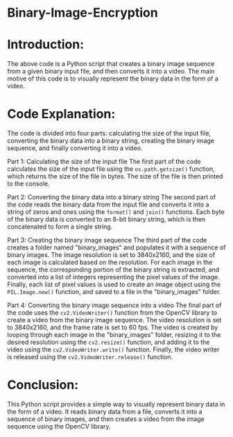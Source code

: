 # Binary-Image-Encryption
# Introduction:
The above code is a Python script that creates a binary image sequence from a given binary input file, and then converts it into a video. The main motive of this code is to visually represent the binary data in the form of a video.

# Code Explanation:
The code is divided into four parts: calculating the size of the input file, converting the binary data into a binary string, creating the binary image sequence, and finally converting it into a video.

Part 1: Calculating the size of the input file
The first part of the code calculates the size of the input file using the `os.path.getsize()` function, which returns the size of the file in bytes. The size of the file is then printed to the console.

Part 2: Converting the binary data into a binary string
The second part of the code reads the binary data from the input file and converts it into a string of zeros and ones using the `format()` and `join()` functions. Each byte of the binary data is converted to an 8-bit binary string, which is then concatenated to form a single string.

Part 3: Creating the binary image sequence
The third part of the code creates a folder named "binary_images" and populates it with a sequence of binary images. The image resolution is set to 3840x2160, and the size of each image is calculated based on the resolution. For each image in the sequence, the corresponding portion of the binary string is extracted, and converted into a list of integers representing the pixel values of the image. Finally, each list of pixel values is used to create an image object using the `PIL.Image.new()` function, and saved to a file in the "binary_images" folder.

Part 4: Converting the binary image sequence into a video
The final part of the code uses the `cv2.VideoWriter()` function from the OpenCV library to create a video from the binary image sequence. The video resolution is set to 3840x2160, and the frame rate is set to 60 fps. The video is created by looping through each image in the "binary_images" folder, resizing it to the desired resolution using the `cv2.resize()` function, and adding it to the video using the `cv2.VideoWriter.write()` function. Finally, the video writer is released using the `cv2.VideoWriter.release()` function.

# Conclusion:
This Python script provides a simple way to visually represent binary data in the form of a video. It reads binary data from a file, converts it into a sequence of binary images, and then creates a video from the image sequence using the OpenCV library.
